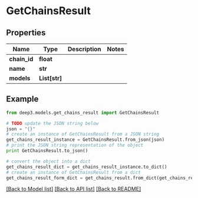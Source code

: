 # GetChainsResult


## Properties
Name | Type | Description | Notes
------------ | ------------- | ------------- | -------------
**chain_id** | **float** |  | 
**name** | **str** |  | 
**models** | **List[str]** |  | 

## Example

```python
from deep3.models.get_chains_result import GetChainsResult

# TODO update the JSON string below
json = "{}"
# create an instance of GetChainsResult from a JSON string
get_chains_result_instance = GetChainsResult.from_json(json)
# print the JSON string representation of the object
print GetChainsResult.to_json()

# convert the object into a dict
get_chains_result_dict = get_chains_result_instance.to_dict()
# create an instance of GetChainsResult from a dict
get_chains_result_form_dict = get_chains_result.from_dict(get_chains_result_dict)
```
[[Back to Model list]](../README.md#documentation-for-models) [[Back to API list]](../README.md#documentation-for-api-endpoints) [[Back to README]](../README.md)


